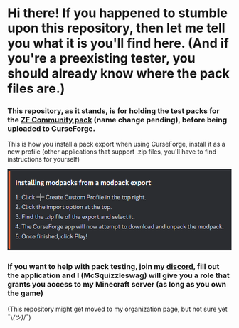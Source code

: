 # Hi there! If you happened to stumble upon this repository, then let me tell you what it is you'll find here. (And if you're a preexisting tester, you should already know where the pack files are.)

### This repository, as it stands, is for holding the test packs for the [ZF Community pack](https://www.curseforge.com/minecraft/modpacks/zf-community) (name change pending), before being uploaded to CurseForge.
This is how you install a pack export when using CurseForge, install it as a new profile (other applications that support .zip files, you'll have to find instructions for yourself)

![follow this](https://github.com/McSquizzleswag/.cdn/blob/main/CFscreenshots/Installpack.png?raw=true)

### If you want to help with pack testing, join my [discord](https://discord.gg/uMMPaze), fill out the application and I (McSquizzleswag) will give you a role that grants you access to my Minecraft server (as long as you own the game)

(This repository might get moved to my organization page, but not sure yet ¯\\_(ツ)_/¯)
